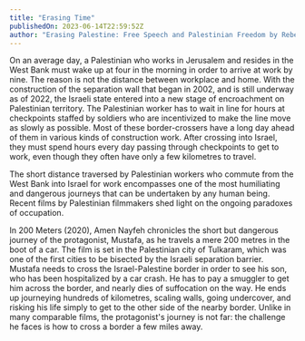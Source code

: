 ```yaml
---
title: "Erasing Time"
publishedOn: 2023-06-14T22:59:52Z
author: "Erasing Palestine: Free Speech and Palestinian Freedom by Rebecca Ruth Gould"
---
```


On an average day, a Palestinian who works in Jerusalem and resides in the West Bank must wake up at four in the morning in order to arrive at work by nine. The reason is not the distance between workplace and home. With the construction of the separation wall that began in 2002, and is still underway as of 2022, the Israeli state entered into a new stage of encroachment on Palestinian territory. The Palestinian worker has to wait in line for hours at checkpoints staffed by soldiers who are incentivized to make the line move as slowly as possible. Most of these border-crossers have a long day ahead of them in various kinds of construction work. After crossing into Israel, they must spend hours every day passing through checkpoints to get to work, even though they often have only a few kilometres to travel.

The short distance traversed by Palestinian workers who commute from the West Bank into Israel for work encompasses one of the most humiliating and dangerous journeys that can be undertaken by any human being. Recent films by Palestinian filmmakers shed light on the ongoing paradoxes of occupation.

In 200 Meters (2020), Amen Nayfeh chronicles the short but dangerous journey of the protagonist, Mustafa, as he travels a mere 200 metres in the boot of a car. The film is set in the Palestinian city of Tulkaram, which was one of the first cities to be bisected by the Israeli separation barrier. Mustafa needs to cross the Israel-Palestine border in order to see his son, who has been hospitalized by a car crash. He has to pay a smuggler to get him across the border, and nearly dies of suffocation on the way. He ends up journeying hundreds of kilometres, scaling walls, going undercover, and risking his life simply to get to the other side of the nearby border. Unlike in many comparable films, the protagonist's journey is not far: the challenge he faces is how to cross a border a few miles away.